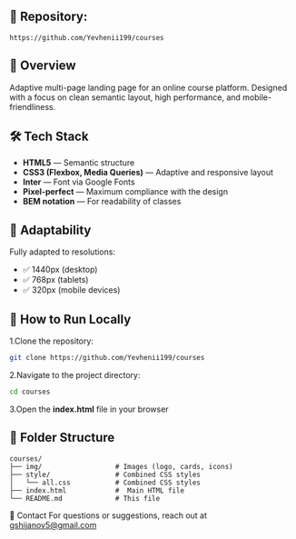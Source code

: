 ## 📁 **Repository:** 
```https://github.com/Yevhenii199/courses```

## 📄 Overview

Adaptive multi-page landing page for an online course platform. Designed with a focus on clean semantic layout, high performance, and mobile-friendliness.

## 🛠️ Tech Stack

- **HTML5** — Semantic structure
- **CSS3 (Flexbox, Media Queries)** — Adaptive and responsive layout
- **Inter** — Font via Google Fonts
- **Pixel-perfect** — Maximum compliance with the design
- **BEM notation** — For readability of classes

## 📱 Adaptability

Fully adapted to resolutions:

- ✅ 1440px (desktop)
- ✅ 768px (tablets)
- ✅ 320px (mobile devices)

## 🔧 How to Run Locally


1.Clone the repository:

```bash
git clone https://github.com/Yevhenii199/courses 
```

2.Navigate to the project directory:

```bash
cd courses
```

3.Open the **index.html** file in your browser



## 📁 Folder Structure

```
courses/
├── img/                  # Images (logo, cards, icons)
├── style/                # Combined CSS styles
│   └── all.css           # Combined CSS styles
├── index.html            #  Main HTML file
└── README.md             # This file
```

📧 Contact For questions or suggestions, reach out at gshijanov5@gmail.com